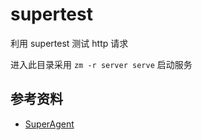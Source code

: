 # supertest
利用 supertest 测试 http 请求

进入此目录采用 `zm -r server serve` 启动服务

## 参考资料
* [SuperAgent](https://visionmedia.github.io/superagent/) 
